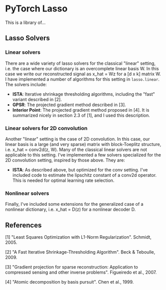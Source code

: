 # PyTorch Lasso

This is a library of...

## Lasso Solvers

### Linear solvers

There are a wide variety of lasso solvers for the classical "linear" setting, i.e. the case where our dictionary is an overcomplete linear basis W. In this case we write our reconstructed signal as x_hat = Wz for a [d x k] matrix W. I have implemented a number of algorithms for this setting in `lasso.linear`. The solvers include:

- __ISTA__: Iterative shrinkage thresholding algorithms, including the "fast" variant described in [2].
- __GPSR__: The projected gradient method described in [3].
- __Interior Point__: The projected gradient method proposed in [4]. It is summarized nicely in section 2.3 of [1], and I used this description.

### Linear solvers for 2D convolution

Another "linear" setting is the case of 2D convolution. In this case, our linear basis is a large (and very sparse) matrix with block-Toeplitz structure, i.e. x_hat = conv2d(z, W). Many of the classical linear solvers are not applicable to this setting. I've implemented a few solvers specialized for the 2D convolution setting, inspired by those above. They are:

- __ISTA__: As described above, but optimized for the conv setting. I've included code to estimate the lipschitz constant of a conv2d operator. This is needed for optimal learning rate selection.

### Nonlinear solvers

Finally, I've included some extensions for the generalized case of a nonlinear dictionary, i.e. x_hat = D(z) for a nonlinear decoder D.


## References
[1] "Least Squares Optimization with L1-Norm Regularization". Schmidt, 2005.

[2] "A Fast Iterative Shrinkage-Thresholding Algorithm". Beck & Teboulle, 2009.

[3] "Gradient projection for sparse reconstruction: Application to compressed sensing and other inverse problems". Figueiredo et al., 2007.

[4] "Atomic decomposition by basis pursuit". Chen et al., 1999.